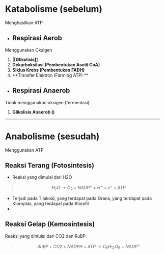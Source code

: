 # Katabolisme (sebelum)
Menghasilkan ATP

- ## Respirasi Aerob
Menggunakan Oksigen
1. **[[Glikolisis]]**
2. **Dekarboksilasi (Pembentukan Asetil CoA)**
3. **Siklus Krebs (Pembentukan FADH)**
4. **Transfer Elektron (Farming ATP) ** 


- ## Respirasi Anaerob
Tidak menggunakan oksigen (fermentasi)
1. **Glikolisis Anaerob ()**
---
# Anabolisme (sesudah)
Menggunakan ATP

## Reaksi Terang (Fotosintesis)
- Reaksi yang dimulai dari H2O
> $$H_{2}O \rightarrow O_2 + NADP^+ + H^+ + e^- + ATP$$
- Terjadi pada Tilakoid, yang terdapat pada Grana, yang terdapat pada Kloroplas, yang terdapat pada Klorofil
- 


## Reaksi Gelap (Kemosintesis)
Reaksi yang dimulai dari CO2 dan RuBP 
> $$RuBP + CO2 + NADPH + ATP \rightarrow C_6H_{12}O_6 + NADP^+$$
> 

